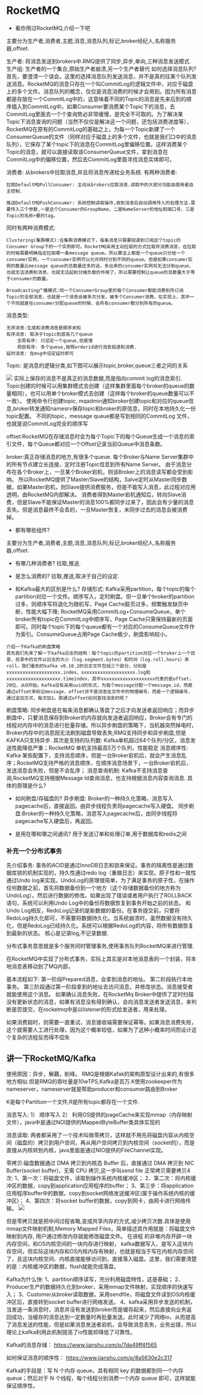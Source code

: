 # RocketMQ

- 看你用过RocketMQ,介绍一下吧

主要分为生产者,消费者,主题,消息,消息队列,标记,broker经纪人,名称服务器,offset.

生产者: 将消息发送到brokers中.RMQ提供了同步,异步,单向,三种消息发送模式.
生产组: 生产者的一个集合,原始生产者崩溃,另一个生产者替代
    如何选择消息队列?
    首先，要澄清一个误会。这里的选择消息队列发送消息，并不是真的往某个队列发送消息。RocketMQ的消息只存在一个叫CommitLog的逻辑文件中，对应于磁盘上的多个文件。消息队列的概念，仅仅是消息消费的时候才会用到。因为所有消息都是存放在一个CommitLog中的，这意味着不同的Topic的消息是先来后到的顺序插入到CommitLog中。如果Consumer要消费某个Topic下的消息，去CommitLog里面去一个个查询势必非常缓慢，是完全不可取的。为了解决某Topic下消息查询的问题（当然不仅仅是解决这一个问题，还包括消费进度等），RocketMQ在原有的CommitLog的基础之上，为每一个Topic新建了一个ConsumerQueue的文件（同样对应于磁盘上的多个文件，也就是我们口中的消息队列），它保存了某个topic下的消息在CommitLog里偏移位置。这样消费某个Topic的消息，就可以直接读取该ConsumerQueue文件，拿到消息在CommitLog中的偏移位置，然后去CommitLog里面寻找消息实体即可。

消费者: 从brokers中拉取消息,并且将消息传递给业务系统.
有两种消费者:

    拉取DefaultMQPullConsumer: 主动从brokers拉取消息.读取中的大部分功能由使用者自主控制.

    推送DefaultMQPushConsumer: 系统控制读取操作,收到消息后自动调用传入的处理方法.需要传入三个参数,一是这个Consumer的GroupName，二是NameServer的地址和端口号，三是Topic的名称+要的tag。

同时有两种消费模式:

    Clustering(集群模式):在集群消费模式下，每条消息只需要投递到订阅这个topic的Consumer Group下的一个实例即可。RocketMQ采用主动拉取的方式拉取并消费消息，在拉取的时候需要明确指定拉取哪一条message queue。所以算法上都是一个queue只分给一个consumer实例，一个consumer实例可以允许同时分到不同的queue。但是如果consumer实例的数量比message queue的总数量还多的话，多出来的consumer实例将无法分到queue，也就无法消费到消息，也就无法起到分摊负载的作用了。所以需要控制让queue的总数量大于等于consumer的数量。

    Broadcasting广播模式:同一个ConsumerGroup里的每个Consumer都能消费到所订阅Topic的全部消息，也就是一个消息会被多次分发，被多个Consumer消费。在实现上，其中一个不同就是在consumer分配queue的时候，会所有consumer都分到所有的queue。

消息类型:

    无序消息:生成和消费消息是顺序未知
    有序消息: 取决于topic到底有几个queue
        全局有序: 只设定一个queue,但是慢
        局部有序: 多个queue,按照orderid进行消息投递和消费.
    延时消息: 在msg中设定延时即可

Topic: 是消息的逻辑分类,如下图可以展示topic,broker,queue三者之间的关系

![](https://upload-images.jianshu.io/upload_images/6302559-5693e4bec15216b5.png?imageMogr2/auto-orient/strip|imageView2/2/w/837/format/webp)
实际上保存的消息不是真正的消息数据,而是指向commit log的消息索引.
Topic创建的时候可以用集群模式去创建（这样集群里面每个broker的queue的数量相同），也可以用单个broker模式去创建（这样每个broker的queue数量可以不一致）。
使用命令行创建topic, mqadmin通知broker创建topic和对应的queue信息,broker转发通知namesrv保存topic和broker的原信息，同时在本地持久化一份topic配置。
不同的topic，message queue都是写到相同的CommitLog 文件，也就是说CommitLog完全的顺序写

offset:RocketMQ在存储消息时会为每个Topic下的每个Queue生成一个消息的索引文件，每个Queue都对应一个Offset记录当前Queue中消息条数。

broker:真正存储消息的地方,有很多个queue.
每个Broker与Name Server集群中的所有节点建立长连接，定时注册Topic信息到所有Name Server。
由于消息分布在各个Broker上，一旦某个Broker宕机，则该Broker上的消息读写都会受到影响。
所以RocketMQ提供了Master/Slave的结构，Salve定时从Master同步数据，如果Master宕机，则Slave提供消费服务，但是不能写入消息，此过程对应用透明，由RocketMQ内部解决。
消费者得到Master宕机通知后，转向Slave消费，但是Slave不能保证Master的消息100%都同步过来了，因此会有少量的消息丢失。但是消息最终不会丢的，一旦Master恢复，未同步过去的消息会被消费掉。

- 都有哪些组件?

主要分为生产者,消费者,主题,消息,消息队列,标记,broker经纪人,名称服务器,offset.

- 有哪几种消费者?
拉取,推送.

- 是怎么消费的?
拉取,推送,取决于自己的设定.

- 和Kafka最大的区别是什么?
存储形式: Kafka采用partition，每个topic的每个partition对应一个文件。顺序写入，定时刷盘。但一旦单个broker的partition过多，则顺序写将退化为随机写，Page Cache脏页过多，频繁触发缺页中断，性能大幅下降; RocketMQ采用CommitLog+ConsumeQueue，单个broker所有topic在CommitLog中顺序写，Page Cache只需保持最新的页面即可。同时每个topic下的每个queue都有一个对应的ConsumeQueue文件作为索引。ConsumeQueue占用Page Cache极少，刷盘影响较小。

```
介绍一下Kafka的刷盘策略
首先我们先来了解一下kafka日志的结构：每个topic的partition对应一个broker上一个目录，目录中的文件以日志的大小（log.segment.bytes）和时间（log.roll.hours）来roll。我们看到的kafka v0.10.2的日志文件包括三个部分，分别是xxxxxxxxxxxxxxxxxxxx.index、xxxxxxxxxxxxxxxxxxxx.log和xxxxxxxxxxxxxxxxxxxx.timeindex，其中xxxxxxxxxxxxxxxxxxxx代表的是offset，20位，从0开始。Kafka没有采用uuid的形式，为每个message分配一个message.id，而是通过offset来标记message，offset并不是消息在文件中的物理编号，而是一个逻辑编号，通过追加方式，每次加1。那通过offset如何查找消息的呢？
```

刷盘策略: 
同步刷盘是在每条消息都确认落盘了之后才向发送者返回响应；而异步刷盘中，只要消息保存到Broker的内存就向发送者返回响应，Broker会有专门的线程对内存中的消息进行批量存储。所以异步刷盘的策略下，当机器突然掉电时，Broker内存中的消息因无法刷到磁盘导致丢失;RMQ支持同步和异步刷盘,但是KAFKA只支持异步.
其次是支持的队列数: Kafka单机超过64个队列/分区，消息发送性能降低严重；RocketMQ 单机支持最高5万个队列，性能稳定
消息顺序性: Kafka 某些配置下，支持消息顺序，但是一台Broker宕机后，就会产生消息乱序；RocketMQ支持严格的消息顺序，在顺序消息场景下，一台Broker宕机后，发送消息会失败，但是不会乱序；
消息查询机制: Kafka不支持消息查询,RocketMQ支持根据Message Id查询消息，也支持根据消息内容查询消息.
具体的原理是什么?

- 如何刷盘/存磁盘的?
异步刷盘: Broker的一种持久化策略，消息写入pagecache后，直接返回。由异步线程负责将pagecache写入硬盘。
同步刷盘:Broker的一种持久化策略，消息写入pagecache后，由同步线程将pagecache写入硬盘后，再返回。

- 是用在哪和哪之间通讯?
用于发送订单和处理订单,用于数据库和redis之间

### 补充一个分布式事务
先介绍事务:
事务的ACID是通过InnoDB日志和锁来保证。事务的隔离性是通过数据库锁的机制实现的，持久性通过redo log（重做日志）来实现，原子性和一致性通过Undo log来实现。UndoLog的原理很简单，为了满足事务的原子性，在操作任何数据之前，首先将数据备份到一个地方（这个存储数据备份的地方称为UndoLog）。然后进行数据的修改。如果出现了错误或者用户执行了ROLLBACK语句，系统可以利用Undo Log中的备份将数据恢复到事务开始之前的状态。
和Undo Log相反，RedoLog记录的是新数据的备份。在事务提交前，只要将RedoLog持久化即可，不需要将数据持久化。当系统崩溃时，虽然数据没有持久化，但是RedoLog已经持久化。系统可以根据RedoLog的内容，将所有数据恢复到最新的状态。
核心是记录log,不记录数据.

分布式事务意思就是多个服务同时管理事务,使用事务队列RocketMQ来进行管理.

在RocketMQ中实现了分布式事务，实际上其实是对本地消息表的一个封装，将本地消息表移动到了MQ内部，

基本流程如下:
第一阶段Prepared消息，会拿到消息的地址。
第二阶段执行本地事务。
第三阶段通过第一阶段拿到的地址去访问消息，并修改状态。消息接受者就能使用这个消息。
如果确认消息失败，在RocketMq Broker中提供了定时扫描没有更新状态的消息，如果有消息没有得到确认，会向消息发送者发送消息，来判断是否提交，在rocketmq中是以listener的形式给发送者，用来处理。

如果消费超时，则需要一直重试，消息接收端需要保证幂等。如果消息消费失败，这个就需要人工进行处理，因为这个概率较低，如果为了这种小概率时间而设计这个复杂的流程反而得不偿失


## 讲一下RocketMQ/Kafka
使用原因：异步，解藕，削峰。
RMQ是根据Kafak的架构原型设计出来的,有很多地方相似.但是RMQ的吞吐量是10wTPS,Kafka是百万.K使用zookeeper作为nameserver，nameserver就是帮助producer和consumer路由到Broker

K是每个Partition一个文件,R是所有topic都存在一个文件.

消息写入:
1） 顺序写入
2） 利用OS提供的pageCache来实现mmap（内存映射文件），java中是通过NOI提供的MappedByteBuffer类具体实现的

消息读取:
两者都采用了一个技术叫做零拷贝，这样就不用先将磁盘内容从内核空间（磁盘的）拷贝到用户空间，再从用户空间拷贝到内核空间（socket的），而是直接从内核转到内核，java里面是通过NIO提供的FileChannel实现。

零拷贝:磁盘数据通过 DMA 拷贝到内核态 Buffer 后，直接通过 DMA 拷贝到 NIC Buffer(socket buffer)，无需 CPU 拷贝,这一步叫send file
正常拷贝需要拷贝4次:
1、第一次：将磁盘文件，读取到操作系统内核缓冲区；
2、第二次：将内核缓冲区的数据，copy到application应用程序的buffer；
3、第三步：将application应用程序buffer中的数据，copy到socket网络发送缓冲区(属于操作系统内核的缓冲区)；
4、第四次：将socket buffer的数据，copy到网卡，由网卡进行网络传输。
![](https://pic2.zhimg.com/80/v2-07f829c7a070c3444b1d8c99d4afd1bb_1440w.jpg)

但是零拷贝就是把中间过程省略,变成共享内存的方式,减少拷贝次数.具体是使用
mmap文件映射机制,Memory Mapped Files，简单描述其作用就是：将磁盘文件映射到内存, 用户通过修改内存就能修改磁盘文件。
在进程 的非堆内存开辟一块内存空间，和OS内核空间的一块内存进行映射，
kafka数据写入、是写入这块内存空间，但实际这块内存和OS内核内存有映射，也就是相当于写在内核内存空间了，且这块内核空间、内核直接能够访问到，直接落入磁盘。这里，我们需要清楚的是：内核缓冲区的数据，flush就能完成落盘。


Kafka为什么快:
1、partition顺序读写，充分利用磁盘特性，这是基础；
2、Producer生产的数据持久化到broker，采用mmap文件映射，实现顺序的快速写入；
3、Customer从broker读取数据，采用sendfile，将磁盘文件读到OS内核缓冲区后，直接转到socket buffer进行网络发送。
4、kafka采用异步发送的机制，当发送一条消息时，消息并没有发送到broker而是缓存起来，然后直接向业务返回成功，当缓存的消息达到一定数量时再批量发送。此时减少了网络io，从而提高了消息发送的性能，但是如果消息发送者宕机，会导致消息丢失，业务出错，所以理论上kafka利用此机制提高了io性能却降低了可靠性。

Kafka的消息存储：
https://www.jianshu.com/p/7da49ff4f565

如何保证消息的顺序性：
https://www.jianshu.com/p/8a5630e2c317

Kafka的手段是：写 N 个内存 queue，具有相同 key 的数据都到同一个内存 queue；然后对于 N 个线程，每个线程分别消费一个内存 queue 即可，这样就能保证顺序性。
